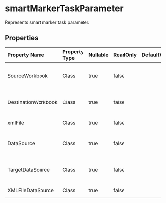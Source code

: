 # **smartMarkerTaskParameter**

Represents smart marker task parameter. 

## **Properties**

| Property Name | Property Type | Nullable |  ReadOnly | DefaultValue | Description | 
| :- | :- | :- |:- |  :- | :- |
|SourceWorkbook|Class|true|false |  |Represents data source of task object.|
|DestinationWorkbook|Class|true|false |  |Represents data source of task object.|
|xmlFile|Class|true|false |  |Represents xml file.|
|DataSource|Class|true|false |  |Represents destination data source.|
|TargetDataSource|Class|true|false |  |Represents destination data source.|
|XMLFileDataSource|Class|true|false |  |Represents xml file.|

